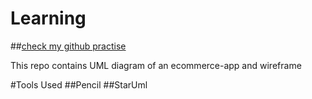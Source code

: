 # Learning

##[check my github practise](https://github.com/Coding-Bee/github-slideshow)


This repo contains UML diagram of an ecommerce-app and wireframe



#Tools Used
##Pencil
##StarUml
